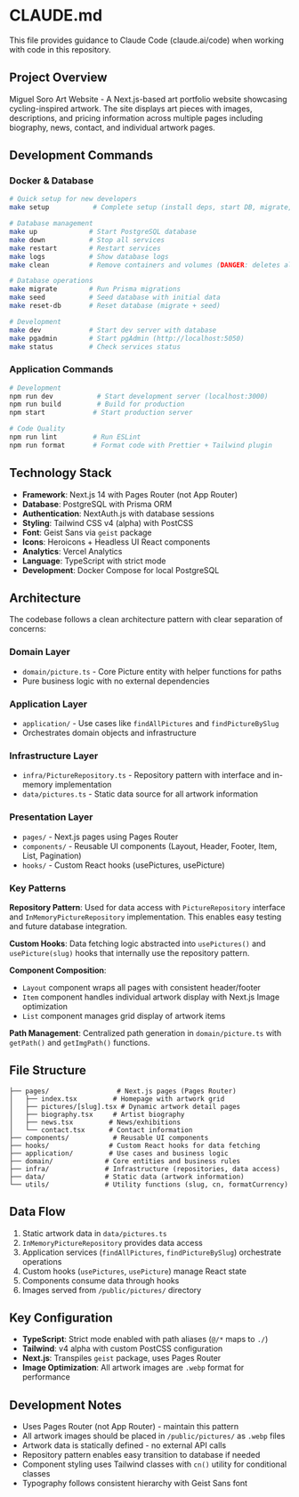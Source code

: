# CLAUDE.md

This file provides guidance to Claude Code (claude.ai/code) when working with code in this repository.

## Project Overview

Miguel Soro Art Website - A Next.js-based art portfolio website showcasing cycling-inspired artwork. The site displays art pieces with images, descriptions, and pricing information across multiple pages including biography, news, contact, and individual artwork pages.

## Development Commands

### Docker & Database
```bash
# Quick setup for new developers
make setup           # Complete setup (install deps, start DB, migrate, seed)

# Database management
make up             # Start PostgreSQL database
make down           # Stop all services
make restart        # Restart services
make logs           # Show database logs
make clean          # Remove containers and volumes (DANGER: deletes all data)

# Database operations
make migrate        # Run Prisma migrations
make seed           # Seed database with initial data
make reset-db       # Reset database (migrate + seed)

# Development
make dev            # Start dev server with database
make pgadmin        # Start pgAdmin (http://localhost:5050)
make status         # Check services status
```

### Application Commands
```bash
# Development
npm run dev           # Start development server (localhost:3000)
npm run build         # Build for production
npm start            # Start production server

# Code Quality
npm run lint         # Run ESLint
npm run format       # Format code with Prettier + Tailwind plugin
```

## Technology Stack

- **Framework**: Next.js 14 with Pages Router (not App Router)
- **Database**: PostgreSQL with Prisma ORM
- **Authentication**: NextAuth.js with database sessions
- **Styling**: Tailwind CSS v4 (alpha) with PostCSS
- **Font**: Geist Sans via `geist` package
- **Icons**: Heroicons + Headless UI React components
- **Analytics**: Vercel Analytics
- **Language**: TypeScript with strict mode
- **Development**: Docker Compose for local PostgreSQL

## Architecture

The codebase follows a clean architecture pattern with clear separation of concerns:

### Domain Layer
- `domain/picture.ts` - Core Picture entity with helper functions for paths
- Pure business logic with no external dependencies

### Application Layer  
- `application/` - Use cases like `findAllPictures` and `findPictureBySlug`
- Orchestrates domain objects and infrastructure

### Infrastructure Layer
- `infra/PictureRepository.ts` - Repository pattern with interface and in-memory implementation
- `data/pictures.ts` - Static data source for all artwork information

### Presentation Layer
- `pages/` - Next.js pages using Pages Router
- `components/` - Reusable UI components (Layout, Header, Footer, Item, List, Pagination)
- `hooks/` - Custom React hooks (usePictures, usePicture)

### Key Patterns

**Repository Pattern**: Used for data access with `PictureRepository` interface and `InMemoryPictureRepository` implementation. This enables easy testing and future database integration.

**Custom Hooks**: Data fetching logic abstracted into `usePictures()` and `usePicture(slug)` hooks that internally use the repository pattern.

**Component Composition**: 
- `Layout` component wraps all pages with consistent header/footer
- `Item` component handles individual artwork display with Next.js Image optimization
- `List` component manages grid display of artwork items

**Path Management**: Centralized path generation in `domain/picture.ts` with `getPath()` and `getImgPath()` functions.

## File Structure

```
├── pages/                 # Next.js pages (Pages Router)
│   ├── index.tsx         # Homepage with artwork grid
│   ├── pictures/[slug].tsx # Dynamic artwork detail pages
│   ├── biography.tsx     # Artist biography
│   ├── news.tsx         # News/exhibitions
│   └── contact.tsx      # Contact information
├── components/           # Reusable UI components
├── hooks/               # Custom React hooks for data fetching
├── application/         # Use cases and business logic
├── domain/             # Core entities and business rules
├── infra/              # Infrastructure (repositories, data access)
├── data/               # Static data (artwork information)
└── utils/              # Utility functions (slug, cn, formatCurrency)
```

## Data Flow

1. Static artwork data in `data/pictures.ts`
2. `InMemoryPictureRepository` provides data access
3. Application services (`findAllPictures`, `findPictureBySlug`) orchestrate operations
4. Custom hooks (`usePictures`, `usePicture`) manage React state
5. Components consume data through hooks
6. Images served from `/public/pictures/` directory

## Key Configuration

- **TypeScript**: Strict mode enabled with path aliases (`@/*` maps to `./`)
- **Tailwind**: v4 alpha with custom PostCSS configuration
- **Next.js**: Transpiles `geist` package, uses Pages Router
- **Image Optimization**: All artwork images are `.webp` format for performance

## Development Notes

- Uses Pages Router (not App Router) - maintain this pattern
- All artwork images should be placed in `/public/pictures/` as `.webp` files
- Artwork data is statically defined - no external API calls
- Repository pattern enables easy transition to database if needed
- Component styling uses Tailwind classes with `cn()` utility for conditional classes
- Typography follows consistent hierarchy with Geist Sans font